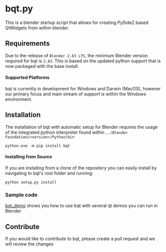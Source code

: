 # bqt.py  
This is a blender startup script that allows for creating PySide2 based QtWidgets from within blender.

## Requirements
Due to the release of `Blender 2.83 LTS`, the minimum Blender version required for bqt is `2.83`.
This is based on the updated python support that is now packaged with the base install.  

#### Supported Platforms  
bqt is currently in development for Windows and Darwin (MacOS), however our primary
focus and main stream of support is within the Windows environment.

## Installation  
The installation of bqt with automatic setup for Blender requires the usage of the integrated python
interpreter found within `../Blender Foundation/<version>/Python/bin`
```commandline
python.exe -m pip install bqt
```

#### Installing from Source
If you are installing from a clone of the repository you can easily install by navigating
to bqt's root folder and running:
```commandline
python setup.py install
```

### Sample code
[bqt_demo](bqt_demo) shows you how to use bqt with several qt demos you can run in Blender

## Contribute
If you would like to contribute to bqt, please create a pull request and we will review
the changes
